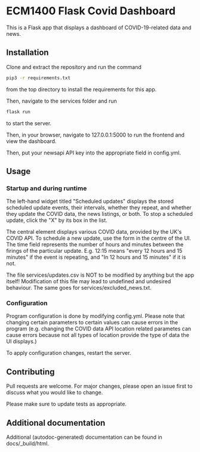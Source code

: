 # ECM1400 Flask Covid Dashboard

This is a Flask app that displays a dashboard of COVID-19-related data and news.

## Installation

Clone and extract the repository and run the command
```bash
pip3 -r requirements.txt
```
from the top directory to install the requirements for this app.

Then, navigate to the services folder and run
```bash
flask run
```
to start the server.

Then, in your browser, navigate to 127.0.0.1:5000 to run the frontend and view the dashboard.

Then, put your newsapi API key into the appropriate field in config.yml.

## Usage

### Startup and during runtime

The left-hand widget titled "Scheduled updates" displays the stored scheduled update events, their intervals, whether they repeat, and whether they update the COVID data, the news listings, or both. To stop a scheduled update, click the "X" by its box in the list.

The central element displays various COVID data, provided by the UK's COVID API. To schedule a new update, use the form in the centre of the UI. The time field represents the number of hours and minutes between the firings of the particular update. E.g. 12:15 means "every 12 hours and 15 minutes" if the event is repeating, and "In 12 hours and 15 minutes" if it is not.

The file services/updates.csv is NOT to be modified by anything but the app itself! Modification of this file may lead to undefined and undesired behaviour. The same goes for services/excluded\_news.txt.

### Configuration

Program configuration is done by modifying config.yml. Please note that changing certain parameters to certain values can cause errors in the program (e.g. changing the COVID data API location related parametes can cause errors because not all types of location provide the type of data the UI displays.)

To apply configuration changes, restart the server.

## Contributing
Pull requests are welcome. For major changes, please open an issue first to discuss what you would like to change.

Please make sure to update tests as appropriate.

## Additional documentation

Additional (autodoc-generated) documentation can be found in docs/\_build/html.

